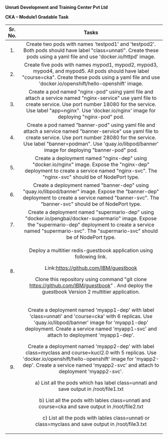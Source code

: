 **Unnati Development and Training Center Pvt Ltd**


**CKA – Module1 Gradable Task**


|**Sr. No.**|**Tasks**|
| :-: | :-: |
|1\.|Create two pods with names 'testpod1' and 'testpod2'. Both pods should have label "class=unnati". Create these pods using a yaml file and use 'docker.io/httpd' image.|
|2\.|Create five pods with names mypod1, mypod2, mypod3, mypod4, and mypod5. All pods should have label "course=cka". Create these pods using a yaml file and use 'docker.io/openshift/hello-openshift' image.|
|3\.|Create a pod named "nginx-pod" using yaml file and attach a service named "nginx-service" use yaml file to create service. Use port number 18080 for the service. Use label "app=nginx". Use 'docker.io/nginx' image for deploying "nginx-pod" pod.|
|4\.|Create a pod named "banner-pod" using yaml file and attach a service named "banner-service" use yaml file to create service. Use port number 28080 for the service. Use label "banner=podman". Use 'quay.io/libpod/banner' image for deploying "banner-pod" pod.|
|5\.|Create a deployment named "nginx-dep" using "docker.io/nginx" image. Expose the "nginx-dep" deployment to create a service named "nginx-svc". The "nginx-svc" should be of NodePort type.|
|6\.|Create a deployment named "banner-dep" using "quay.io/libpod/banner" image. Expose the "banner-dep" deployment to create a service named "banner-svc". The "banner-svc" should be of NodePort type.|
|7\.|Create a deployment named "supermario-dep" using "docker.io/pengbai/docker-supermario" image. Expose the "supermario-dep" deployment to create a service named "supermario-svc". The "supermario-svc" should be of NodePort type.|
|8\.|<p>Deploy a multitier redis-guestbook application using following link.</p><p>Link:<https://github.com/IBM/guestbook></p><p>Clone this repository using command "git clone https://github.com/IBM/guestbook" . And deploy the guestbook Version 2 multitier application.</p>|
|9\.|<p>Create a deployment named 'myapp1-dep' with label 'class=unnati' and 'course=cka' with 6 replicas. Use 'quay.io/libpod/banner' image for 'myapp1-dep' deployment. Create a service named 'myapp1-svc' and attach to deployment 'myapp1-dep'. </p><p>Create a deployment named 'myapp2-dep' with label class=myclass and course=kucl2.0 with 5 replicas. Use 'docker.io/openshift/hello-openshift' image for 'myapp2-dep'. Create a service named 'myapp2-svc' and attach to deployment 'myapp2-svc'.</p><p>`	`a) List all the pods which has label class=unnati and save output in /root/file1.txt</p><p>`	`b) List all the pods with lables class=unnati and course=cka and save output in /root/file2.txt</p><p>`	`c) List all the pods with lables class=unnati or class=myclass and save output in /root/file3.txt</p>|
